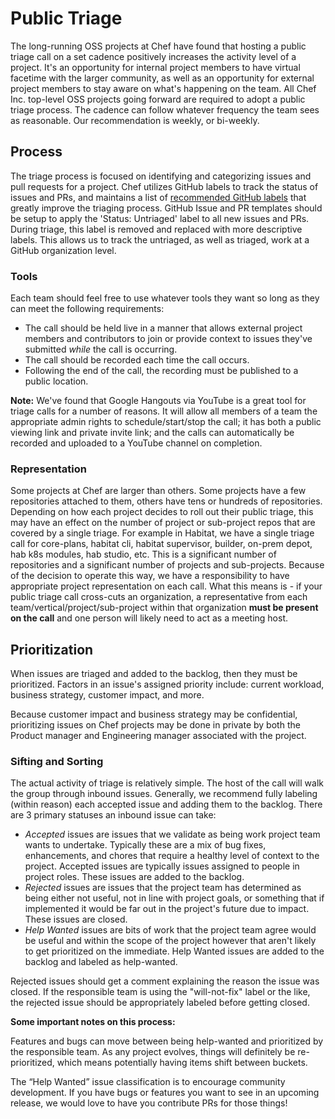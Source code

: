 # Public Triage

The long-running OSS projects at Chef have found that hosting a public triage call on a set cadence positively increases the activity level of a project. It's an opportunity for internal project members to have virtual facetime with the larger community, as well as an opportunity for external project members to stay aware on what's happening on the team. All Chef Inc. top-level OSS projects going forward are required to adopt a public triage process. The cadence can follow whatever frequency the team sees as reasonable. Our recommendation is weekly, or bi-weekly.

## Process

The triage process is focused on identifying and categorizing issues and pull requests for a project. Chef utilizes GitHub labels to track the status of issues and PRs, and maintains a list of [recommended GitHub labels](../repo-management/github-labels.md) that greatly improve the triaging process. GitHub Issue and PR templates should be setup to apply the 'Status: Untriaged' label to all new issues and PRs. During triage, this label is removed and replaced with more descriptive labels. This allows us to track the untriaged, as well as triaged, work at a GitHub organization level.

### Tools

Each team should feel free to use whatever tools they want so long as they can meet the following requirements:
  - The call should be held live in a manner that allows external project members and contributors to join or provide context to issues they've submitted _while_ the call is occurring.
  - The call should be recorded each time the call occurs.
  - Following the end of the call, the recording must be published to a public location.

**Note:** We've found that Google Hangouts via YouTube is a great tool for triage calls for a number of reasons. It will allow all members of a team the appropriate admin rights to schedule/start/stop the call; it has both a public viewing link and private invite link; and the calls can automatically be recorded and uploaded to a YouTube channel on completion.

### Representation

Some projects at Chef are larger than others. Some projects have a few repositories attached to them, others have tens or hundreds of repositories. Depending on how each project decides to roll out their public triage, this may have an effect on the number of project or sub-project repos that are covered by a single triage. For example in Habitat, we have a single triage call for core-plans, habitat cli, habitat supervisor, builder, on-prem depot, hab k8s modules, hab studio, etc. This is a significant number of repositories and a significant number of projects and sub-projects. Because of the decision to operate this way, we have a responsibility to have appropriate project representation on each call. What this means is - if your public triage call cross-cuts an organization, a representative from each team/vertical/project/sub-project within that organization **must be present on the call** and one person will likely need to act as a meeting host.

## Prioritization

When issues are triaged and added to the backlog, then they must be prioritized. Factors in an issue's assigned priority include: current workload, business strategy, customer impact, and more.

Because customer impact and business strategy may be confidential, prioritizing issues on Chef projects may be done in private by both the Product manager and Engineering manager associated with the project.

### Sifting and Sorting

The actual activity of triage is relatively simple. The host of the call will walk the group through inbound issues. Generally, we recommend fully labeling (within reason) each accepted issue and adding them to the backlog. There are 3 primary statuses an inbound issue can take:
  - _Accepted_ issues are issues that we validate as being work project team wants to undertake. Typically these are a mix of bug fixes, enhancements, and chores that require a healthy level of context to the project. Accepted issues are typically issues assigned to people in project roles. These issues are added to the backlog.
  - _Rejected_ issues are issues that the project team has determined as being either not useful, not in line with project goals, or something that if implemented it would be far out in the project's future due to impact. These issues are closed.
  - _Help Wanted_ issues are bits of work that the project team agree would be useful and within the scope of the project however that aren't likely to get prioritized on the immediate. Help Wanted issues are added to the backlog and labeled as help-wanted.

Rejected issues should get a comment explaining the reason the issue was closed. If the responsible team is using the "will-not-fix" label or the like, the rejected issue should be appropriately labeled before getting closed.

**Some important notes on this process:**

Features and bugs can move between being help-wanted and prioritized by the responsible team. As any project evolves, things will definitely be re-prioritized, which means potentially having items shift between buckets.

The “Help Wanted” issue classification is to encourage community development. If you have bugs or features you want to see in an upcoming release, we would love to have you contribute PRs for those things!
